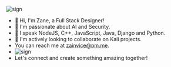 ![sign](https://media.giphy.com/media/3o72FaZgzzFmqoNfBm/giphy.gif)
- 👋 Hi, I'm Zane, a Full Stack Designer! 
- 👀 I'm passionate about AI and Security. 
- 🌱 I speak NodeJS, C++, JavaScript, Java, Django and Python. 
- 💞️ I'm actively looking to collaborate on Kali projects. 
-  You can reach me at zainvice@pm.me.
-  ![sign]([https://media.giphy.com/media/3ohhwjE8efqM5PDfH2/giphy.gif](https://media.giphy.com/media/HLB0nLA36GCCo6JuB5/giphy.gif))
- Let's connect and create something amazing together!
<!---
zainvice/zainvice is a ✨ special ✨ repository because its `README.md` (this file) appears on your GitHub profile.
You can click the Preview link to take a look at your changes.
--->
